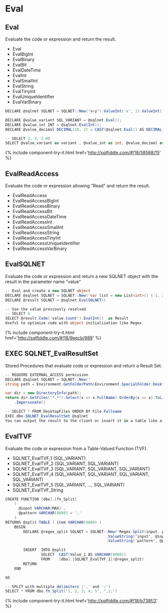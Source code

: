 # Eval

## Eval

Evaluate the code or expression and return the result.

 - Eval
 - EvalBigInt
 - EvalBinary
 - EvalBit
 - EvalDateTime
 - EvalInt
 - EvalSmallInt
 - EvalString
 - EvalTinyInt
 - EvalUniqueIdentifier
 - EvalVarBinary


```csharp
DECLARE @sqlnet SQLNET = SQLNET::New('x+y').ValueInt('x', 1).ValueInt('y', 2).Root();

DECLARE @value_variant SQL_VARIANT = @sqlnet.Eval();
DECLARE @value_int INT = @sqlnet.EvalInt();
DECLARE @value_decimal DECIMAL(18, 2) = CAST(@sqlnet.Eval() AS DECIMAL(18, 2))

-- SELECT 3, 3, 3.00
SELECT @value_variant as variant , @value_int as int, @value_decimal as decimal
```
{% include component-try-it.html href='http://sqlfiddle.com/#!18/58568/15' %}

## EvalReadAccess

Evaluate the code or expression allowing "Read" and return the result.

 - EvalReadAccess
 - EvalReadAccessBigInt
 - EvalReadAccessBinary
 - EvalReadAccessBit
 - EvalReadAccessDateTime
 - EvalReadAccessInt
 - EvalReadAccessSmallInt
 - EvalReadAccessString
 - EvalReadAccessTinyInt
 - EvalReadAccessUniqueIdentifier
 - EvalReadAccessVarBinary

## EvalSQLNET

Evaluate the code or expression and return a new SQLNET object with the result in the parameter name "value"


```csharp
-- Eval and create a new SQLNET object
DECLARE @sqlnet SQLNET = SQLNET::New('var list = new List<int>() { 1, 2, 3, 4}')
DECLARE @result SQLNET = @sqlnet.EvalSQLNET()

-- Use the value previously resolved
-- SELECT 4
SELECT @result.Code('value.Count').EvalInt()  as Result
Useful to optimize code with object initialization like Regex.
```
{% include component-try-it.html href='http://sqlfiddle.com/#!18/9eecb/989' %}

## EXEC SQLNET_EvalResultSet

Stored Procedures that evaluate code or expression and return a Result Set.


```csharp
-- REQUIRE EXTERNAL_ACCESS permission
DECLARE @sqlnet SQLNET = SQLNET::New('
string path = Environment.GetFolderPath(Environment.SpecialFolder.Desktop);

var dir = new DirectoryInfo(path);
return dir.GetFiles("*.*").Select(x => x.FullName).OrderBy(x => x).ToList();')
    .Impersonate()

-- SELECT * FROM DesktopFiles ORDER BY File.Fullname
EXEC dbo.SQLNET_EvalResultSet @sqlnet
You can output the result to the client or insert it in a table like a normal procedure.
```


## EvalTVF

Evaluate the code or expression from a Table-Valued Function (TVF).

 - SQLNET_EvalTVF_1 (SQL_VARIANT)
 - SQLNET_EvalTVF_2 (SQL_VARIANT, SQL_VARIANT)
 - SQLNET_EvalTVF_3 (SQL_VARIANT, SQL_VARIANT, SQL_VARIANT)
 - SQLNET_EvalTVF_4 (SQL_VARIANT, SQL_VARIANT, SQL_VARIANT, SQL_VARIANT)
 - SQLNET_EvalTVF_5 (SQL_VARIANT, ..., SQL_VARIANT)
 - SQLNET_EvalTVF_String


```csharp
CREATE FUNCTION [dbo].[fn_Split]
    (
      @input VARCHAR(MAX) ,
      @pattern VARCHAR(8000) = ','
    )
RETURNS @split TABLE ( item VARCHAR(8000) )
    BEGIN
        DECLARE @regex_split SQLNET = SQLNET::New('Regex.Split(input, pattern)')
                                             .ValueString('input', @input)
                                             .ValueString('pattern', @pattern)

        INSERT  INTO @split
                SELECT  CAST(Value_1 AS VARCHAR(8000))
                FROM    [dbo].[SQLNET_EvalTVF_1](@regex_split)
        RETURN
    END

GO

-- SPLIT with multiple delimiters (',' and ';')
SELECT * FROM dbo.fn_Split('1, 2, 3; 4; 5', ',|;')
```
{% include component-try-it.html href='http://sqlfiddle.com/#!18/b738f/2' %}
